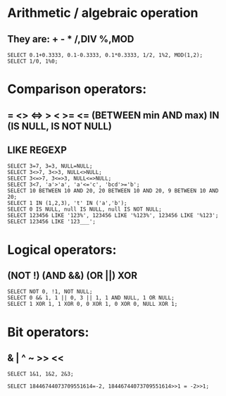 # Arithmetic / algebraic operation
## They are: + - * /,DIV %,MOD
```MySQL
SELECT 0.1+0.3333, 0.1-0.3333, 0.1*0.3333, 1/2, 1%2, MOD(1,2);
SELECT 1/0, 1%0;
```
# Comparison operators:
## = <> <=> > < >= <= (BETWEEN min AND max) IN (IS NULL, IS NOT NULL)
## LIKE REGEXP
```MySQL
SELECT 3=7, 3=3, NULL=NULL;
SELECT 3<>7, 3<>3, NULL<>NULL;
SELECT 3<=>7, 3<=>3, NULL<=>NULL;
SELECT 3<7, 'a'>'a', 'a'<='c', 'bcd'>='b';
SELECT 10 BETWEEN 10 AND 20, 20 BETWEEN 10 AND 20, 9 BETWEEN 10 AND 20;
SELECT 1 IN (1,2,3), 't' IN ('a','b');
SELECT 0 IS NULL, null IS NULL, null IS NOT NULL;
SELECT 123456 LIKE '123%', 123456 LIKE '%123%', 123456 LIKE '%123';
SELECT 123456 LIKE '123___';
```
# Logical operators:
## (NOT !) (AND &&) (OR ||) XOR
```MySQL
SELECT NOT 0, !1, NOT NULL;
SELECT 0 && 1, 1 || 0, 3 || 1, 1 AND NULL, 1 OR NULL;
SELECT 1 XOR 1, 1 XOR 0, 0 XOR 1, 0 XOR 0, NULL XOR 1;
```
# Bit operators:
## & | ^ ~ >> <<
```MySQL
SELECT 1&1, 1&2, 2&3;

SELECT 18446744073709551614=-2, 18446744073709551614>>1 = -2>>1;
```




